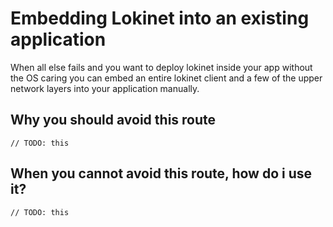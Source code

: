 # Embedding Lokinet into an existing application

When all else fails and you want to deploy lokinet inside your app without the OS caring you can embed an entire lokinet client and a few of the upper network layers into your application manually.

## Why you should avoid this route 

`// TODO: this`

## When you cannot avoid this route, how do i use it?

`// TODO: this`
